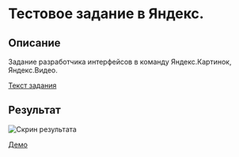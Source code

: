 # Тестовое задание в Яндекс.

## Описание

Задание разработчика интерфейсов в команду Яндекс.Картинок, Яндекс.Видео.

[Текст задания](https://github.com/sbmaxx/yandex-mm-task/)

## Результат

![Скрин результата](http://ilnurkhalilov.ru/yandex-task/public/i/screenshot.png)

[Демо](http://ilnurkhalilov.ru/yandex-task/index.html)
